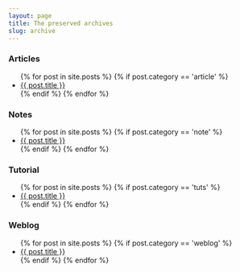 ```yaml
---
layout: page
title: The preserved archives
slug: archive
---
```


<div class="margin--bottom">
  <h3>Articles</h3>
  <ul class="list list--small">
  {% for post in site.posts %}
  {% if post.category == 'article' %}
    <li>
      <a class="list__link" href="{{ post.url }}">{{ post.title }}</a>
    </li>
  {% endif %}
  {% endfor %}
  </ul>
</div>

<div class="margin--bottom">
  <h3>Notes</h3>
  <ul class="list list--small">
  {% for post in site.posts %}
  {% if post.category == 'note' %}
    <li>
      <a class="list__link" href="{{ post.url }}">{{ post.title }}</a>
    </li>
  {% endif %}
  {% endfor %}
  </ul>
</div>

<div class="margin--bottom">
  <h3>Tutorial</h3>
  <ul class="list list--small">
  {% for post in site.posts %}
  {% if post.category == 'tuts' %}
    <li>
      <a class="list__link" href="{{ post.url }}">{{ post.title }}</a>
    </li>
  {% endif %}
  {% endfor %}
  </ul>
</div>

<div class="margin--bottom">
  <h3>Weblog</h3>
  <ul class="list list--small">
  {% for post in site.posts %}
  {% if post.category == 'weblog' %}
    <li>
      <a class="list__link" href="{{ post.url }}">{{ post.title }}</a>
    </li>
  {% endif %}
  {% endfor %}
  </ul>
</div>
